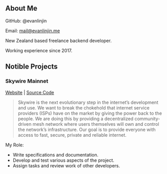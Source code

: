 ## About Me

GitHub: @evanlinjin

Email: mail@evanlinjin.me

New Zealand based freelance backend developer.

Working experience since 2017.

## Notible Projects

### Skywire Mainnet

[Website](https://www.skycoin.com/skywire) | [Source Code](https://github.com/SkycoinProject/skywire-mainnet)

> Skywire is the next evolutionary step in the internet’s development and use. We want to break the  chokehold that internet service providers (ISPs) have on the market by giving the power back to the  people. We are doing this by providing a decentralized community-driven mesh network where users  themselves will own and control the network’s infrastructure. Our goal is to provide everyone with access  to fast, secure, private and reliable internet.

My Role:

- Write specifications and documentation.
- Develop and test various aspects of the project.
- Assign tasks and review work of other developers.